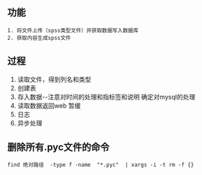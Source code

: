 

## 功能
```
1. 将文件上传（spss类型文件）并获取数据写入数据库
2. 获取内容生成spss文件
```

## 过程
1. 读取文件，得到列名和类型
2. 创建表
3. 存入数据--注意对时间的处理和指标签和说明 确定对mysql的处理
4. 读取数据返回web  暂缓
5. 日志
6. 异步处理

## 删除所有.pyc文件的命令
```find 绝对路径  -type f -name  "*.pyc"  | xargs -i -t rm -f {}```